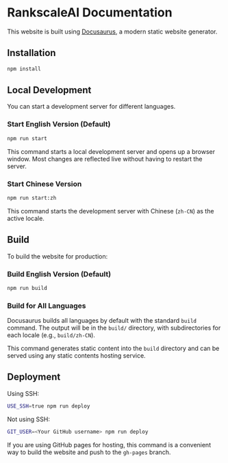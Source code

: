 # RankscaleAI Documentation

This website is built using [Docusaurus](https://docusaurus.io/), a modern static website generator.

## Installation

```bash
npm install
```

## Local Development

You can start a development server for different languages.

### Start English Version (Default)

```bash
npm run start
```

This command starts a local development server and opens up a browser window. Most changes are reflected live without having to restart the server.

### Start Chinese Version

```bash
npm run start:zh
```

This command starts the development server with Chinese (`zh-CN`) as the active locale.

## Build

To build the website for production:

### Build English Version (Default)

```bash
npm run build
```

### Build for All Languages

Docusaurus builds all languages by default with the standard `build` command. The output will be in the `build/` directory, with subdirectories for each locale (e.g., `build/zh-CN`).

This command generates static content into the `build` directory and can be served using any static contents hosting service.

## Deployment

Using SSH:

```bash
USE_SSH=true npm run deploy
```

Not using SSH:

```bash
GIT_USER=<Your GitHub username> npm run deploy
```

If you are using GitHub pages for hosting, this command is a convenient way to build the website and push to the `gh-pages` branch.
